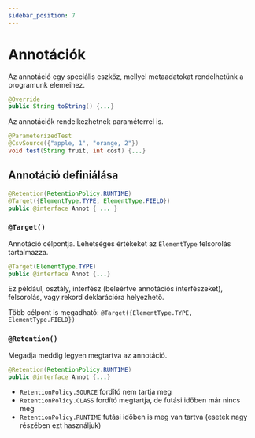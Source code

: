 ```yaml
---
sidebar_position: 7
---
```


# Annotációk

Az annotáció egy speciális eszköz, mellyel metaadatokat rendelhetünk a programunk elemeihez.

 ```java
 @Override
 public String toString() {...}
 ```
 
 Az annotációk rendelkezhetnek paraméterrel is.
 
 ```java
 @ParameterizedTest
 @CsvSource({"apple, 1", "orange, 2"})
 void test(String fruit, int cost) {...}
 ```

## Annotáció definiálása

```java
@Retention(RetentionPolicy.RUNTIME)
@Target({ElementType.TYPE, ElementType.FIELD})
public @interface Annot { ... }
```

### `@Target()`
Annotáció célpontja. Lehetséges értékeket az `ElementType` felsorolás tartalmazza.
```java
@Target(ElementType.TYPE) 
public @interface Annot {...}
```
Ez például, osztály, interfész (beleértve annotációs interfészeket), felsorolás, vagy rekord deklarációra helyezhető.

Több célpont is megadható: `@Target({ElementType.TYPE, ElementType.FIELD})`

### `@Retention()`
Megadja meddig legyen megtartva az annotáció.

```java
@Retention(RetentionPolicy.RUNTIME) 
public @interface Annot {...}
```

* `RetentionPolicy.SOURCE` fordító nem tartja meg
* `RetentionPolicy.CLASS` fordító megtartja, de futási időben már nincs meg
* `RetentionPolicy.RUNTIME` futási időben is meg van tartva (esetek nagy részében ezt használjuk)



